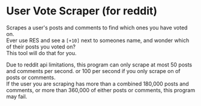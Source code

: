 # User Vote Scraper (for reddit)

Scrapes a user's posts and comments to find which ones you have voted on.  
Ever use RES and see a `[+10]` next to someones name, and wonder which of their posts you voted on?  
This tool will do that for you.

Due to reddit api limitations, this program can only scrape at most 50 posts and comments per second. or 100 per second if you only scrape on of posts or comments.  
If the user you are scraping has more than a combined 180,000 posts and comments, or more than 360,000 of either posts or comments, this program may fail.